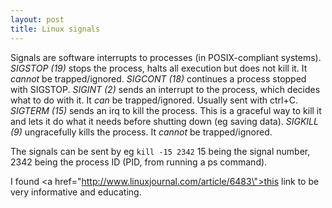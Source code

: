 ```yaml
---
layout: post
title: Linux signals
---
```


Signals are software interrupts to processes (in POSIX-compliant systems).
*SIGSTOP* *(19)* stops the process, halts all execution but does not kill it. It *cannot* be trapped/ignored.
*SIGCONT* *(18)* continues a process stopped with SIGSTOP.
*SIGINT* *(2)* sends an interrupt to the process, which decides what to do with it. It *can* be trapped/ignored. Usually sent with ctrl+C.
*SIGTERM* *(15)* sends an irq to kill the process. This is a graceful way to kill it and lets it do what it needs before shutting down (eg saving data).
*SIGKILL* *(9)* ungracefully kills the process. It *cannot* be trapped/ignored.

The signals can be sent by eg
`
kill -15 2342
`
15 being the signal number, 2342 being the process ID (PID, from running a ps command).

I found <a href=\"http://www.linuxjournal.com/article/6483\">this link to be very informative and educating.
